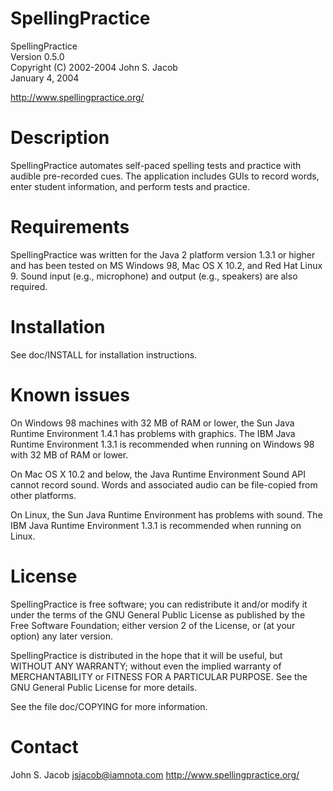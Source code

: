 # SpellingPractice

SpellingPractice  
Version 0.5.0  
Copyright (C) 2002-2004 John S. Jacob  
January 4, 2004

http://www.spellingpractice.org/


# Description

SpellingPractice automates self-paced spelling tests and practice with audible pre-recorded cues. The application includes GUIs to record words, enter student information, and perform tests and practice.


# Requirements

SpellingPractice was written for the Java 2 platform version 1.3.1 or higher and has been tested on MS Windows 98, Mac OS X 10.2, and Red Hat Linux 9. Sound input (e.g., microphone) and output (e.g., speakers) are also required.


# Installation

See doc/INSTALL for installation instructions.


# Known issues

On Windows 98 machines with 32 MB of RAM or lower, the Sun Java Runtime Environment 1.4.1 has problems with graphics. The IBM Java Runtime Environment 1.3.1 is recommended when running on Windows 98 with 32 MB of RAM or lower.

On Mac OS X 10.2 and below, the Java Runtime Environment Sound API cannot record sound. Words and associated audio can be file-copied from other platforms.

On Linux, the Sun Java Runtime Environment has problems with sound. The IBM Java Runtime Environment 1.3.1 is recommended when running on Linux.


# License

SpellingPractice is free software; you can redistribute it and/or modify it under the terms of the GNU General Public License as published by the Free Software Foundation; either version 2 of the License, or (at your option) any later version.

SpellingPractice is distributed in the hope that it will be useful, but WITHOUT ANY WARRANTY; without even the implied warranty of MERCHANTABILITY or FITNESS FOR A PARTICULAR PURPOSE.  See the GNU General Public License for more details.

See the file doc/COPYING for more information.


# Contact

John S. Jacob
jsjacob@iamnota.com
http://www.spellingpractice.org/

